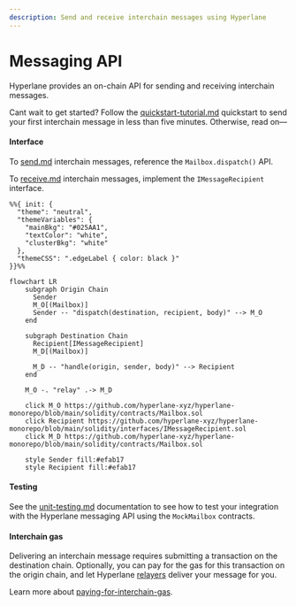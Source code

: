 ```yaml
---
description: Send and receive interchain messages using Hyperlane
---
```


# Messaging API

Hyperlane provides an on-chain API for sending and receiving interchain messages.

Cant wait to get started? Follow the [quickstart-tutorial.md](../../build-with-hyperlane/quickstarts/quickstart-tutorial.md "mention") quickstart to send your first interchain message in less than five minutes. Otherwise, read on—

#### Interface

To [send.md](send.md "mention") interchain messages, reference the `Mailbox.dispatch()` API.

To [receive.md](receive.md "mention") interchain messages, implement the `IMessageRecipient` interface.

```mermaid
%%{ init: {
  "theme": "neutral",
  "themeVariables": {
    "mainBkg": "#025AA1",
    "textColor": "white",
    "clusterBkg": "white"
  },
  "themeCSS": ".edgeLabel { color: black }"
}}%%

flowchart LR
    subgraph Origin Chain
      Sender
      M_O[(Mailbox)]
      Sender -- "dispatch(destination, recipient, body)" --> M_O
    end

    subgraph Destination Chain
      Recipient[IMessageRecipient]
      M_D[(Mailbox)]

      M_D -- "handle(origin, sender, body)" --> Recipient
    end

    M_O -. "relay" .-> M_D

    click M_O https://github.com/hyperlane-xyz/hyperlane-monorepo/blob/main/solidity/contracts/Mailbox.sol
    click Recipient https://github.com/hyperlane-xyz/hyperlane-monorepo/blob/main/solidity/interfaces/IMessageRecipient.sol
    click M_D https://github.com/hyperlane-xyz/hyperlane-monorepo/blob/main/solidity/contracts/Mailbox.sol

    style Sender fill:#efab17
    style Recipient fill:#efab17
```

#### Testing

See the [unit-testing.md](../../build-with-hyperlane/guides/unit-testing.md "mention") documentation to see how to test your integration with the Hyperlane messaging API using the `MockMailbox` contracts.

#### Interchain gas

Delivering an interchain message requires submitting a transaction on the destination chain. Optionally, you can pay for the gas for this transaction on the origin chain, and let Hyperlane [relayers](../../operators/relayers/ "mention") deliver your message for you.

Learn more about [paying-for-interchain-gas](../../build-with-hyperlane/guides/developers/paying-for-interchain-gas/ "mention").
